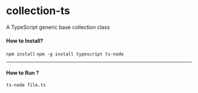 # collection-ts
A TypeScript generic base collection class


#### How to Install?
`npm install`
`npm -g install typescript ts-node`

---

#### How to Run ?
`ts-node file.ts`
